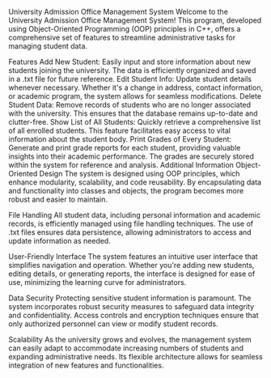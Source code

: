 University Admission Office Management System
Welcome to the University Admission Office Management System! This program, developed using Object-Oriented Programming (OOP) principles in C++, offers a comprehensive set of features to streamline administrative tasks for managing student data.

Features
Add New Student: Easily input and store information about new students joining the university. The data is efficiently organized and saved in a .txt file for future reference.
Edit Student Info: Update student details whenever necessary. Whether it's a change in address, contact information, or academic program, the system allows for seamless modifications.
Delete Student Data: Remove records of students who are no longer associated with the university. This ensures that the database remains up-to-date and clutter-free.
Show List of All Students: Quickly retrieve a comprehensive list of all enrolled students. This feature facilitates easy access to vital information about the student body.
Print Grades of Every Student: Generate and print grade reports for each student, providing valuable insights into their academic performance. The grades are securely stored within the system for reference and analysis.
Additional Information
Object-Oriented Design
The system is designed using OOP principles, which enhance modularity, scalability, and code reusability. By encapsulating data and functionality into classes and objects, the program becomes more robust and easier to maintain.

File Handling
All student data, including personal information and academic records, is efficiently managed using file handling techniques. The use of .txt files ensures data persistence, allowing administrators to access and update information as needed.

User-Friendly Interface
The system features an intuitive user interface that simplifies navigation and operation. Whether you're adding new students, editing details, or generating reports, the interface is designed for ease of use, minimizing the learning curve for administrators.

Data Security
Protecting sensitive student information is paramount. The system incorporates robust security measures to safeguard data integrity and confidentiality. Access controls and encryption techniques ensure that only authorized personnel can view or modify student records.

Scalability
As the university grows and evolves, the management system can easily adapt to accommodate increasing numbers of students and expanding administrative needs. Its flexible architecture allows for seamless integration of new features and functionalities.

